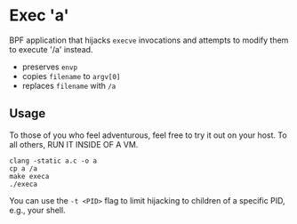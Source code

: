 # Exec 'a'

BPF application that hijacks `execve` invocations and attempts to modify
them to execute '/a' instead.
- preserves `envp`
- copies `filename` to `argv[0]`
- replaces `filename` with `/a`

## Usage
To those of you who feel adventurous, feel free to try it out on your
host. To all others, RUN IT INSIDE OF A VM.
```
clang -static a.c -o a
cp a /a
make execa
./execa
```
You can use the `-t <PID>` flag to limit hijacking to children of a
specific PID, e.g., your shell.
